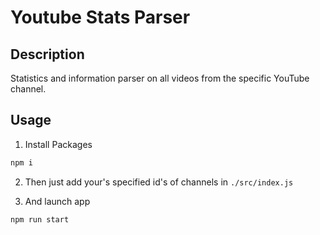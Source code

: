 # Youtube Stats Parser


## Description

Statistics and information parser on all videos from the specific YouTube channel.

## Usage

1. Install Packages

```bash
npm i
```

2. Then just add your's specified id's of channels in `./src/index.js`

3. And launch app

```bash
npm run start
```


